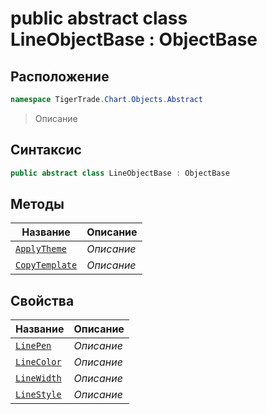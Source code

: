 
# public abstract class LineObjectBase : ObjectBase
## Расположение
```csharp
namespace TigerTrade.Chart.Objects.Abstract
```



> Описание

## Синтаксис
```csharp
public abstract class LineObjectBase : ObjectBase
```


## Методы
| Название | Описание |
| --- | --- |
| [`ApplyTheme`](./LineObjectBase.cs/Методы/ApplyTheme.md) | *Описание* |
| [`CopyTemplate`](./LineObjectBase.cs/Методы/CopyTemplate.md) | *Описание* |

## Свойства
| Название | Описание |
| --- | --- |
| [`LinePen`](./LineObjectBase.cs/Свойства/LinePen.md) | *Описание* |
| [`LineColor`](./LineObjectBase.cs/Свойства/LineColor.md) | *Описание* |
| [`LineWidth`](./LineObjectBase.cs/Свойства/LineWidth.md) | *Описание* |
| [`LineStyle`](./LineObjectBase.cs/Свойства/LineStyle.md) | *Описание* |



